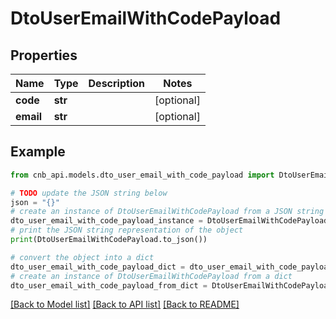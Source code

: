 # DtoUserEmailWithCodePayload


## Properties

Name | Type | Description | Notes
------------ | ------------- | ------------- | -------------
**code** | **str** |  | [optional] 
**email** | **str** |  | [optional] 

## Example

```python
from cnb_api.models.dto_user_email_with_code_payload import DtoUserEmailWithCodePayload

# TODO update the JSON string below
json = "{}"
# create an instance of DtoUserEmailWithCodePayload from a JSON string
dto_user_email_with_code_payload_instance = DtoUserEmailWithCodePayload.from_json(json)
# print the JSON string representation of the object
print(DtoUserEmailWithCodePayload.to_json())

# convert the object into a dict
dto_user_email_with_code_payload_dict = dto_user_email_with_code_payload_instance.to_dict()
# create an instance of DtoUserEmailWithCodePayload from a dict
dto_user_email_with_code_payload_from_dict = DtoUserEmailWithCodePayload.from_dict(dto_user_email_with_code_payload_dict)
```
[[Back to Model list]](../README.md#documentation-for-models) [[Back to API list]](../README.md#documentation-for-api-endpoints) [[Back to README]](../README.md)


